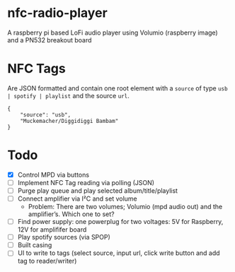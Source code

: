 # nfc-radio-player
A raspberry pi based LoFi audio player using Volumio (raspberry image) and a PN532 breakout board

# NFC Tags
Are JSON formatted and contain one root element with a `source` of type `usb | spotify | playlist` and the source `url`.
```
{
    "source": "usb",
    "Muckemacher/Diggidiggi Bambam"
}
```

# Todo
- [x] Control MPD via buttons
- [ ] Implement NFC Tag reading via polling (JSON)
- [ ] Purge play queue and play selected album/title/playlist
- [ ] Connect amplifier via I²C and set volume
    - Problem: There are two volumes; Volumio (mpd audio out) and the amplifier’s. Which one to set?
- [ ] Find power supply: one powerplug for two voltages: 5V for Raspberry, 12V for amplififer board
- [ ] Play spotify sources (via SPOP)
- [ ] Built casing
- [ ] UI to write to tags (select source, input url, click write button and add tag to reader/writer)
